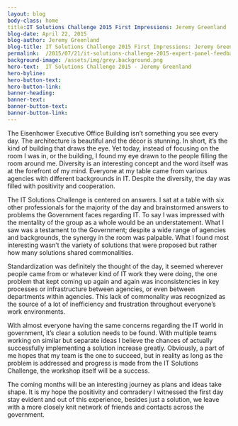 ```yaml
---
layout: blog
body-class: home
title:IT Solutions Challenge 2015 First Impressions: Jeremy Greenland
blog-date: April 22, 2015
blog-author: Jeremy Greenland
blog-title: IT Solutions Challenge 2015 First Impressions: Jeremy Greenland
permalink:  /2015/07/21/it-solutions-challenge-2015-expert-panel-feedback-inez-maguire/
background-image: /assets/img/grey.background.png
hero-text:  IT Solutions Challenge 2015 - Jeremy Greenland
hero-byline:
hero-button-text: 
hero-button-link: 
banner-heading: 
banner-text: 
banner-button-text: 
banner-button-link: 
---
```

The Eisenhower Executive Office Building isn’t something you see every day. The architecture is beautiful and the décor is stunning. In short, it’s the kind of building that draws the eye. Yet today, instead of focusing on the room I was in, or the building, I found my eye drawn to the people filling the room around me. Diversity is an interesting concept and the word itself was at the forefront of my mind. Everyone at my table came from various agencies with different backgrounds in IT.  Despite the diversity, the day was filled with positivity and cooperation.

The IT Solutions Challenge is centered on answers. I sat at a table with six other professionals for the majority of the day and brainstormed answers to problems the Government faces regarding IT. To say I was impressed with the mentality of the group as a whole would be an understatement. What I saw was a testament to the Government; despite a wide range of agencies and backgrounds, the synergy in the room was palpable. What I found most interesting wasn’t the variety of solutions that were proposed but rather how many solutions shared commonalities.

Standardization was definitely the thought of the day, it seemed wherever people came from or whatever kind of IT work they were doing, the one problem that kept coming up again and again was inconsistencies in key processes or infrastructure between agencies, or even between departments within agencies. This lack of commonality was recognized as the source of a lot of inefficiency and frustration throughout everyone’s work environments.

With almost everyone having the same concerns regarding the IT world in government, it’s clear a solution needs to be found. With multiple teams working on similar but separate ideas I believe the chances of actually successfully implementing a solution increase greatly. Obviously, a part of me hopes that my team is the one to succeed, but in reality as long as the problem is addressed and progress is made from the IT Solutions Challenge, the workshop itself will be a success.

The coming months will be an interesting journey as plans and ideas take shape. It is my hope the positivity and comradery I witnessed the first day stay evident and out of this experience, besides just a solution, we leave with a more closely knit network of friends and contacts across the government.
